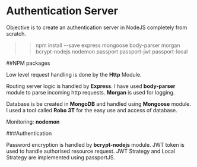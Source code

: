 # Authentication Server
Objective is to create an authentication server in NodeJS completely from scratch.

>> npm install --save express mongoose body-parser morgan bcrypt-nodejs nodemon passport passport-jwt passport-local

##NPM packages

Low level request handling is done by the __Http__ Module.

Routing server logic is handled by __Express__. I have used __body-parser__ module to parse incoming http requests. __Morgan__ is used for logging.

Database is be created in __MongoDB__ and handled using __Mongoose__ module. I used a tool called __Robo 3T__ for the easy use and access of database.

Monitoring: __nodemon__

###Authentication

Password encryption is handled by __bcrypt-nodejs__ module.
JWT token is used to handle authorised resource request.
JWT Strategy and Local Strategy are implemented using passportJS.


